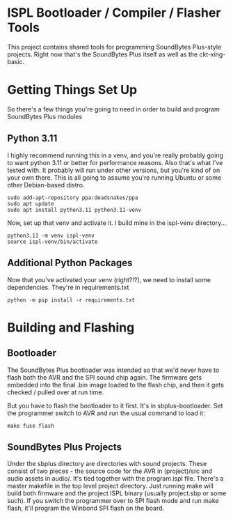 # ISPL Bootloader / Compiler / Flasher Tools

This project contains shared tools for programming SoundBytes Plus-style
projects.  Right now that's the SoundBytes Plus itself as well as the
ckt-xing-basic.


# Getting Things Set Up

So there's a few things you're going to need in order to build and program SoundBytes Plus modules


## Python 3.11

I highly recommend running this in a venv, and you're really probably going to want python 3.11 or better for performance reasons.  Also that's what I've tested with.  It probably will run under other versions, but you're kind of on your own there.  This is all going to assume you're running Ubuntu or some other Debian-based distro.

```
sudo add-apt-repository ppa:deadsnakes/ppa
sudo apt update
sudo apt install python3.11 python3.11-venv
```

Now, set up that venv and activate it.  I build mine in the ispl-venv directory...

```
python3.11 -m venv ispl-venv
source ispl-venv/bin/activate
```

## Additional Python Packages

Now that you've activated your venv (right?!?), we need to install some dependencies.  They're in requirements.txt
```
python -m pip install -r requirements.txt
```

# Building and Flashing

## Bootloader

The SoundBytes Plus bootloader was intended so that we'd never have to flash both the AVR and the SPI sound chip again.  The firmware gets embedded into the final .bin image loaded to the flash chip, and then it gets checked / pulled over at run time.

But you have to flash the bootloader to it first.  It's in sbplus-bootloader.  Set the programmer switch to AVR and run the usual command to load it:
```
make fuse flash
```

## SoundBytes Plus Projects

Under the sbplus directory are directories with sound projects.  These consist of two pieces - the source code for the AVR in (project)/src and audio assets in audio/.  It's tied together with the program.ispl file.  There's a master makefile in the top level project directory.  Just running make will build both firmware and the project ISPL binary (usually project.sbp or some such).  If you switch the programmer over to SPI flash mode and run make flash, it'll program the Winbond SPI flash on the board.

 
